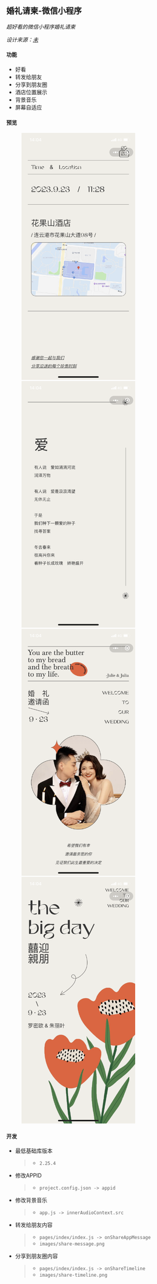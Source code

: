 ## 婚礼请柬-微信小程序

_超好看的微信小程序婚礼请柬_

_设计来源：[未](http://xhslink.com/sUyahu)_

#### 功能

- 好看
- 转发给朋友
- 分享到朋友圈
- 酒店位置展示
- 背景音乐
- 屏幕自适应

#### 预览

<figure class="half">
  <img src="preview/preview1.png" alt="preview1" width="300px"/>
  <img src="preview/preview2.png" alt="preview2" width="300px"/>
  <img src="preview/preview3.png" alt="preview3" width="300px"/>
  <img src="preview/preview4.png" alt="preview4" width="300px"/>
</figure>

#### 开发

- 最低基础库版本
  > - `2.25.4`
- 修改APPID
  > - `project.config.json -> appid`
- 修改背景音乐
  > - `app.js -> innerAudioContext.src`
- 转发给朋友内容
  > - `pages/index/index.js -> onShareAppMessage`
  > - `images/share-message.png`
- 分享到朋友圈内容
  > - `pages/index/index.js -> onShareTimeline`
  > - `images/share-timeline.png`
